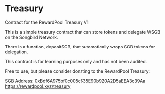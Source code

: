 # Treasury
Contract for the RewardPool Treasury V1

This is a simple treasury contract that can store tokens and delegate WSGB on the Songbird Network. 

There is a function, depositSGB, that automatically wraps SGB tokens for delegation. 

This contract is for learning purposes only and has not been audited. 

Free to use, but please consider donating to the RewardPool Treasury:

SGB Address: 0xBdf6A975bf0c005c635E90b920A2D5aEEA3c39Aa
https://rewardpool.xyz/treasury
